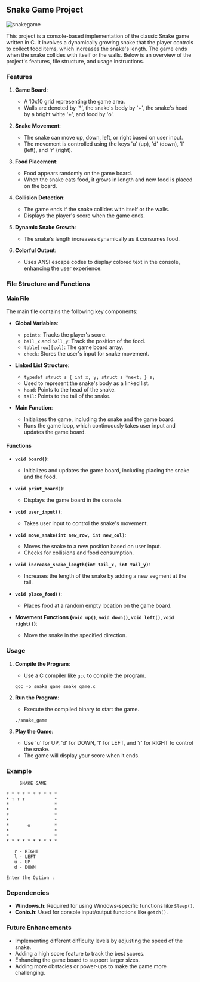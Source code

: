 ## Snake Game Project

![snakegame](https://github.com/user-attachments/assets/9402ecb5-7d92-4c45-a114-c58037f98881)

This project is a console-based implementation of the classic Snake game written in C. It involves a dynamically growing snake that the player controls to collect food items, which increases the snake's length. The game ends when the snake collides with itself or the walls. Below is an overview of the project's features, file structure, and usage instructions.

### Features

1. **Game Board**:
   - A 10x10 grid representing the game area.
   - Walls are denoted by '*', the snake's body by '+', the snake's head by a bright white '+', and food by 'o'.
  
2. **Snake Movement**:
   - The snake can move up, down, left, or right based on user input.
   - The movement is controlled using the keys 'u' (up), 'd' (down), 'l' (left), and 'r' (right).

3. **Food Placement**:
   - Food appears randomly on the game board.
   - When the snake eats food, it grows in length and new food is placed on the board.

4. **Collision Detection**:
   - The game ends if the snake collides with itself or the walls.
   - Displays the player's score when the game ends.

5. **Dynamic Snake Growth**:
   - The snake's length increases dynamically as it consumes food.

6. **Colorful Output**:
   - Uses ANSI escape codes to display colored text in the console, enhancing the user experience.

### File Structure and Functions

#### Main File

The main file contains the following key components:

- **Global Variables**:
  - `points`: Tracks the player's score.
  - `ball_x` and `ball_y`: Track the position of the food.
  - `table[row][col]`: The game board array.
  - `check`: Stores the user's input for snake movement.

- **Linked List Structure**:
  - `typedef struct s { int x, y; struct s *next; } s;`
  - Used to represent the snake's body as a linked list.
  - `head`: Points to the head of the snake.
  - `tail`: Points to the tail of the snake.

- **Main Function**:
  - Initializes the game, including the snake and the game board.
  - Runs the game loop, which continuously takes user input and updates the game board.

#### Functions

- **`void board()`**:
  - Initializes and updates the game board, including placing the snake and the food.

- **`void print_board()`**:
  - Displays the game board in the console.

- **`void user_input()`**:
  - Takes user input to control the snake's movement.

- **`void move_snake(int new_row, int new_col)`**:
  - Moves the snake to a new position based on user input.
  - Checks for collisions and food consumption.

- **`void increase_snake_length(int tail_x, int tail_y)`**:
  - Increases the length of the snake by adding a new segment at the tail.

- **`void place_food()`**:
  - Places food at a random empty location on the game board.

- **Movement Functions (`void up()`, `void down()`, `void left()`, `void right()`)**:
  - Move the snake in the specified direction.

### Usage

1. **Compile the Program**:
   - Use a C compiler like `gcc` to compile the program.
   ```
   gcc -o snake_game snake_game.c
   ```

2. **Run the Program**:
   - Execute the compiled binary to start the game.
   ```
   ./snake_game
   ```

3. **Play the Game**:
   - Use 'u' for UP, 'd' for DOWN, 'l' for LEFT, and 'r' for RIGHT to control the snake.
   - The game will display your score when it ends.

### Example

```
     SNAKE GAME

* * * * * * * * * * 
* + + +           * 
*                 * 
*                 * 
*                 * 
*                 * 
*       o         * 
*                 * 
*                 * 
* * * * * * * * * * 

   r - RIGHT
   l - LEFT
   u - UP
   d - DOWN

Enter the Option : 
```

### Dependencies

- **Windows.h**: Required for using Windows-specific functions like `Sleep()`.
- **Conio.h**: Used for console input/output functions like `getch()`.

### Future Enhancements

- Implementing different difficulty levels by adjusting the speed of the snake.
- Adding a high score feature to track the best scores.
- Enhancing the game board to support larger sizes.
- Adding more obstacles or power-ups to make the game more challenging.
